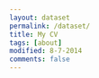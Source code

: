 ```yaml
---
layout: dataset
permalink: /dataset/
title: My CV
tags: [about]
modified: 8-7-2014
comments: false
---
```



